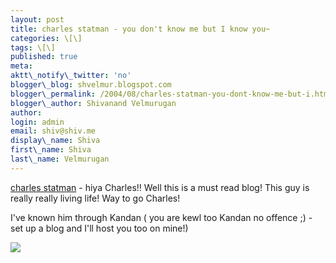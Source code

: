 ```yaml
---
layout: post
title: charles statman - you don't know me but I know you~
categories: \[\]
tags: \[\]
published: true
meta:
aktt\_notify\_twitter: 'no'
blogger\_blog: shvelmur.blogspot.com
blogger\_permalink: /2004/08/charles-statman-you-dont-know-me-but-i.html
blogger\_author: Shivanand Velmurugan
author:
login: admin
email: shiv@shiv.me
display\_name: Shiva
first\_name: Shiva
last\_name: Velmurugan
---
```


[charles statman][0] - hiya Charles!! Well this is a must read blog! This guy is really really living life! Way to go Charles!

I've known him through Kandan ( you are kewl too Kandan no offence ;) - set up a blog and I'll host you too on mine!)  

![](/images/7854873-109345314166713241?l=shvelmur.blogspot.com)


[0]: http%3A%2F%2Fcstatman.blogspot.com%2F